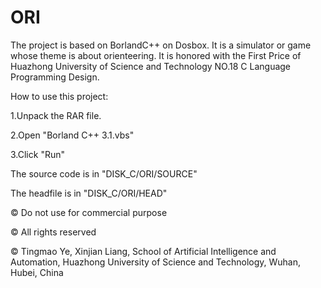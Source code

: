 # ORI
The project is based on BorlandC++ on Dosbox. It is a simulator or game whose theme is about orienteering. It is honored with the First Price of Huazhong University of Science and Technology NO.18 C Language Programming Design.  

How to use this project:

1.Unpack the RAR file.

2.Open "Borland C++ 3.1.vbs"

3.Click "Run"

The source code is in "DISK_C/ORI/SOURCE"

The headfile is in "DISK_C/ORI/HEAD"

© Do not use for commercial purpose 

© All rights reserved

© Tingmao Ye, Xinjian Liang, School of Artificial Intelligence and Automation, Huazhong University of Science and Technology, Wuhan, Hubei, China
